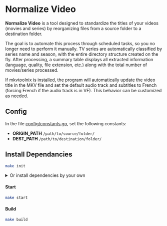 # Normalize Video

<p><b>Normalize Video</b> is a tool designed to standardize the titles of your videos (movies and series) by reorganizing files from a source folder to a destination folder.</p> 

<p>The goal is to automate this process through scheduled tasks, so you no longer need to perform it manually. TV series are automatically classified by series name and season, with the entire directory structure created on the fly. After processing, a summary table displays all extracted information (language, quality, file extension, etc.) along with the total number of movies/series processed.</p>

<p>If mkvtoolnix is installed, the program will automatically update the video title in the MKV file and set the default audio track and subtitles to French (forcing French if the audio track is in VF). This behavior can be customized as needed.</p>

## Config

<p>In the file <u>config/constants.go</u>, set the following constants:</p>
<ul>
    <li><b>ORIGIN_PATH</b> <code>/path/to/source/folder/</code></li>
    <li><b>DEST_PATH</b> <code>/path/to/destination/folder/</code></li>
</ul>

## Install Dependancies

```bash
make init
```

<details>

<summary>Or install dependencies by your own</summary>

<hr>
<b><u>mkvtoolnix:</u></b>

``` bash
sudo apt install mkvtoolnix
```

<b><u>Other Dependencies:</u></b>

``` bash
go mod tidy
go mod download
```
<hr>
</details>

#### Start

```bash
make start
```

#### Build

```bash
make build
```